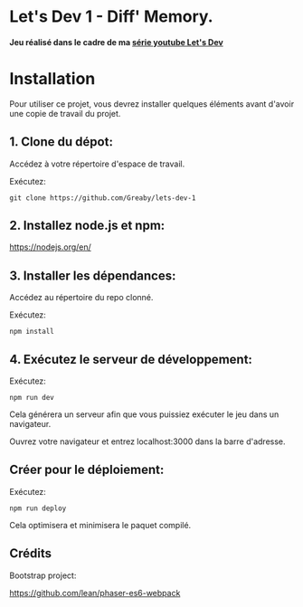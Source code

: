 # Let's Dev 1 - Diff' Memory.
#### Jeu réalisé dans le cadre de ma [série youtube Let's Dev](https://www.youtube.com/playlist?list=PLP_vT3YVDJZP5nW2tsEfGdpe-yRt5Lfqv)


# Installation
Pour utiliser ce projet, vous devrez installer quelques éléments avant d'avoir une copie de travail du projet.

## 1. Clone du dépot:

Accédez à votre répertoire d'espace de travail.

Exécutez:

```git clone https://github.com/Greaby/lets-dev-1```

## 2. Installez node.js et npm:

https://nodejs.org/en/


## 3. Installer les dépendances:

Accédez au répertoire du repo clonné.

Exécutez:

```npm install```


## 4. Exécutez le serveur de développement:

Exécutez:

```npm run dev```

Cela générera un serveur afin que vous puissiez exécuter le jeu dans un navigateur.

Ouvrez votre navigateur et entrez localhost:3000 dans la barre d'adresse.


## Créer pour le déploiement:

Exécutez:

```npm run deploy```

Cela optimisera et minimisera le paquet compilé.

## Crédits
Bootstrap project:

https://github.com/lean/phaser-es6-webpack
